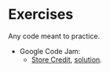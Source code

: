 Exercises
=========

Any code meant to practice.

<ul>
    <li>
        Google Code Jam:
        <ul>
            <li><a href="https://code.google.com/codejam/contest/351101/dashboard#s=p0">Store Credit</a>, <a href="">solution</a>.</li>
        </ul>
    </li>
</ul>
